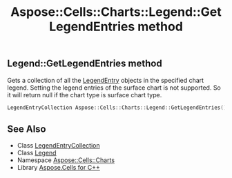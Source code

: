 ﻿---
title: Aspose::Cells::Charts::Legend::GetLegendEntries method
linktitle: GetLegendEntries
second_title: Aspose.Cells for C++ API Reference
description: 'Aspose::Cells::Charts::Legend::GetLegendEntries method. Gets a collection of all the LegendEntry objects in the specified chart legend. Setting the legend entries of the surface chart is not supported. So it will return null if the chart type is surface chart type in C++.'
type: docs
weight: 800
url: /cpp/aspose.cells.charts/legend/getlegendentries/
---
## Legend::GetLegendEntries method


Gets a collection of all the [LegendEntry](../../legendentry/) objects in the specified chart legend. Setting the legend entries of the surface chart is not supported. So it will return null if the chart type is surface chart type.

```cpp
LegendEntryCollection Aspose::Cells::Charts::Legend::GetLegendEntries()
```

## See Also

* Class [LegendEntryCollection](../../legendentrycollection/)
* Class [Legend](../)
* Namespace [Aspose::Cells::Charts](../../)
* Library [Aspose.Cells for C++](../../../)
